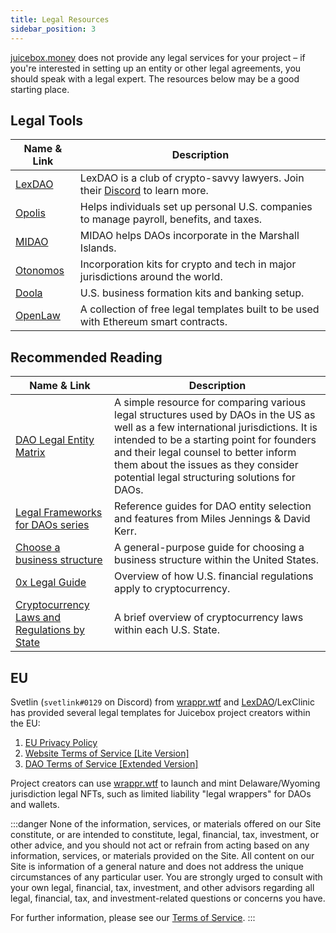 ```yaml
---
title: Legal Resources
sidebar_position: 3
---
```


[juicebox.money](https://juicebox.money) does not provide any legal services for your project – if you're interested in setting up an entity or other legal agreements, you should speak with a legal expert. The resources below may be a good starting place.

## Legal Tools

| Name & Link | Description |
| --- | --- |
| [LexDAO](https://www.lexdao.coop/) | LexDAO is a club of crypto-savvy lawyers. Join their [Discord](https://discord.gg/QA75Zw4VTZ) to learn more. |
| [Opolis](https://opolis.co/) | Helps individuals set up personal U.S. companies to manage payroll, benefits, and taxes. |
| [MIDAO](https://www.midao.org/) | MIDAO helps DAOs incorporate in the Marshall Islands. |
| [Otonomos](https://otonomos.com/) | Incorporation kits for crypto and tech in major jurisdictions around the world. |
| [Doola](https://doola.com/) | U.S. business formation kits and banking setup. |
| [OpenLaw](https://www.openlaw.io/) | A collection of free legal templates built to be used with Ethereum smart contracts. |

## Recommended Reading

| Name & Link | Description |
| --- | --- |
| [DAO Legal Entity Matrix](https://daos.paradigm.xyz/) | A simple resource for comparing various legal structures used by DAOs in the US as well as a few international jurisdictions. It is intended to be a starting point for founders and their legal counsel to better inform them about the issues as they consider potential legal structuring solutions for DAOs. |
| [Legal Frameworks for DAOs series](https://a16z.com/tag/legal-frameworks-for-daos-series/) | Reference guides for DAO entity selection and features from Miles Jennings & David Kerr. |
| [Choose a business structure](https://www.sba.gov/business-guide/launch-your-business/choose-business-structure) | A general-purpose guide for choosing a business structure within the United States. |
| [0x Legal Guide](https://docs.0x.org/developer-resources/0x-legal-guide) | Overview of how U.S. financial regulations apply to cryptocurrency. |
| [Cryptocurrency Laws and Regulations by State](https://pro.bloomberglaw.com/brief/cryptocurrency-laws-and-regulations-by-state/) | A brief overview of cryptocurrency laws within each U.S. State. |

## EU

Svetlin (`svetlink#0129` on Discord) from [wrappr.wtf](https://www.wrappr.wtf/) and [LexDAO](https://www.lexdao.coop/)/LexClinic has provided several legal templates for Juicebox project creators within the EU:

1. [EU Privacy Policy](https://docs.juicebox.money/document/privacy-policy.md)
2. [Website Terms of Service [Lite Version]](/document/lite-tos.docx)
3. [DAO Terms of Service [Extended Version]](/document/extended-tos.docx)

Project creators can use [wrappr.wtf](https://www.wrappr.wtf/) to launch and mint Delaware/Wyoming jurisdiction legal NFTs, such as limited liability "legal wrappers" for DAOs and wallets.

:::danger
None of the information, services, or materials offered on our Site constitute, or are intended to constitute, legal, financial, tax, investment, or other advice, and you should not act or refrain from acting based on any information, services, or materials provided on the Site. All content on our Site is information of a general nature and does not address the unique circumstances of any particular user. You are strongly urged to consult with your own legal, financial, tax, investment, and other advisors regarding all legal, financial, tax, and investment-related questions or concerns you have.

For further information, please see our [Terms of Service](/tos).
:::
